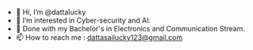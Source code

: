 - 👋 Hi, I’m @dattalucky
- 👀 I’m interested in Cyber-security and AI.
- 🌱 Done with my Bachelor's in Electronics and Communication Stream.
- 📫 How to reach me : dattasailucky123@gmail.com

<!---
dattalucky/dattalucky is a ✨ special ✨ repository because its `README.md` (this file) appears on your GitHub profile.
You can click the Preview link to take a look at your changes.
--->
